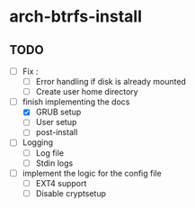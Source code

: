 # arch-btrfs-install

## TODO
- [ ] Fix :
    - [ ] Error handling if disk is already mounted
    - [ ] Create user home directory
- [ ] finish implementing the docs
    - [x] GRUB setup
    - [ ] User setup
    - [ ] post-install
- [ ] Logging
    - [ ] Log file
    - [ ] Stdin logs
- [ ] implement the logic for the config file
    - [ ] EXT4 support
    - [ ] Disable cryptsetup
